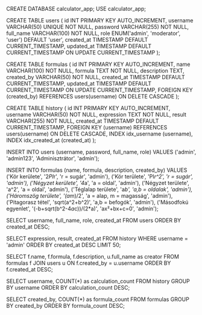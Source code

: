 
CREATE DATABASE calculator_app;
USE calculator_app;


CREATE TABLE users (
    id INT PRIMARY KEY AUTO_INCREMENT,
    username VARCHAR(50) UNIQUE NOT NULL,
    password VARCHAR(255) NOT NULL,
    full_name VARCHAR(100) NOT NULL,
    role ENUM('admin', 'moderator', 'user') DEFAULT 'user',
    created_at TIMESTAMP DEFAULT CURRENT_TIMESTAMP,
    updated_at TIMESTAMP DEFAULT CURRENT_TIMESTAMP ON UPDATE CURRENT_TIMESTAMP
);


CREATE TABLE formulas (
    id INT PRIMARY KEY AUTO_INCREMENT,
    name VARCHAR(100) NOT NULL,
    formula TEXT NOT NULL,
    description TEXT,
    created_by VARCHAR(50) NOT NULL,
    created_at TIMESTAMP DEFAULT CURRENT_TIMESTAMP,
    updated_at TIMESTAMP DEFAULT CURRENT_TIMESTAMP ON UPDATE CURRENT_TIMESTAMP,
    FOREIGN KEY (created_by) REFERENCES users(username) ON DELETE CASCADE
);


CREATE TABLE history (
    id INT PRIMARY KEY AUTO_INCREMENT,
    username VARCHAR(50) NOT NULL,
    expression TEXT NOT NULL,
    result VARCHAR(255) NOT NULL,
    created_at TIMESTAMP DEFAULT CURRENT_TIMESTAMP,
    FOREIGN KEY (username) REFERENCES users(username) ON DELETE CASCADE,
    INDEX idx_username (username),
    INDEX idx_created_at (created_at)
);


INSERT INTO users (username, password, full_name, role) 
VALUES ('admin', 'admin123', 'Adminisztrátor', 'admin');


INSERT INTO formulas (name, formula, description, created_by) VALUES
('Kör kerülete', '2*PI*r', 'r = sugár', 'admin'),
('Kör területe', 'PI*r^2', 'r = sugár', 'admin'),
('Négyzet kerülete', '4*a', 'a = oldal', 'admin'),
('Négyzet területe', 'a^2', 'a = oldal', 'admin'),
('Téglalap területe', 'a*b', 'a,b = oldalak', 'admin'),
('Háromszög területe', '(a*m)/2', 'a = alap, m = magasság', 'admin'),
('Pitagorasz tétel', 'sqrt(a^2+b^2)', 'a,b = befogók', 'admin'),
('Másodfokú egyenlet', '(-b+sqrt(b^2-4*a*c))/(2*a)', 'ax²+bx+c=0', 'admin');


SELECT username, full_name, role, created_at 
FROM users 
ORDER BY created_at DESC;


SELECT expression, result, created_at 
FROM history 
WHERE username = 'admin' 
ORDER BY created_at DESC 
LIMIT 50;


SELECT f.name, f.formula, f.description, u.full_name as creator 
FROM formulas f 
JOIN users u ON f.created_by = u.username 
ORDER BY f.created_at DESC;


SELECT username, COUNT(*) as calculation_count 
FROM history 
GROUP BY username 
ORDER BY calculation_count DESC;


SELECT created_by, COUNT(*) as formula_count 
FROM formulas 
GROUP BY created_by 
ORDER BY formula_count DESC;
